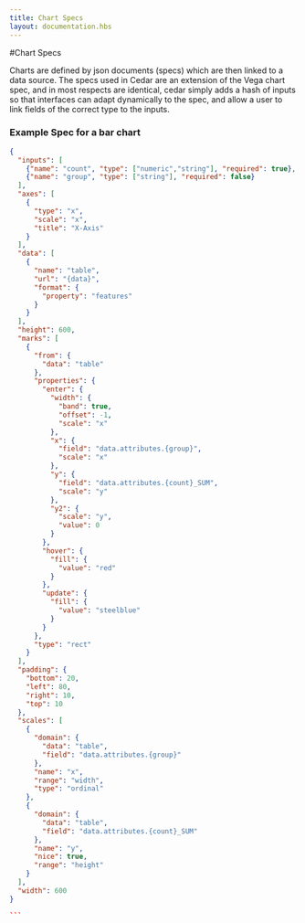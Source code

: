 ```yaml
---
title: Chart Specs
layout: documentation.hbs
---
```


#Chart Specs

Charts are defined by json documents (specs) which are then linked to a data source. The specs used in Cedar are an extension of the Vega chart spec, and in most respects are identical, cedar simply adds a hash of inputs so that interfaces can adapt dynamically to the spec, and allow a user to link fields of the correct type to the inputs.


### Example Spec for a bar chart


````json
{
  "inputs": [
    {"name": "count", "type": ["numeric","string"], "required": true},
    {"name": "group", "type": ["string"], "required": false}
  ],
  "axes": [
    {
      "type": "x",
      "scale": "x",
      "title": "X-Axis"
    }
  ],
  "data": [
    {
      "name": "table",
      "url": "{data}",
      "format": {
        "property": "features"
      }
    }
  ],
  "height": 600,
  "marks": [
    {
      "from": {
        "data": "table"
      },
      "properties": {
        "enter": {
          "width": {
            "band": true,
            "offset": -1,
            "scale": "x"
          },
          "x": {
            "field": "data.attributes.{group}",
            "scale": "x"
          },
          "y": {
            "field": "data.attributes.{count}_SUM",
            "scale": "y"
          },
          "y2": {
            "scale": "y",
            "value": 0
          }
        },
        "hover": {
          "fill": {
            "value": "red"
          }
        },
        "update": {
          "fill": {
            "value": "steelblue"
          }
        }
      },
      "type": "rect"
    }
  ],
  "padding": {
    "bottom": 20,
    "left": 80,
    "right": 10,
    "top": 10
  },
  "scales": [
    {
      "domain": {
        "data": "table",
        "field": "data.attributes.{group}"
      },
      "name": "x",
      "range": "width",
      "type": "ordinal"
    },
    {
      "domain": {
        "data": "table",
        "field": "data.attributes.{count}_SUM"
      },
      "name": "y",
      "nice": true,
      "range": "height"
    }
  ],
  "width": 600
}

```